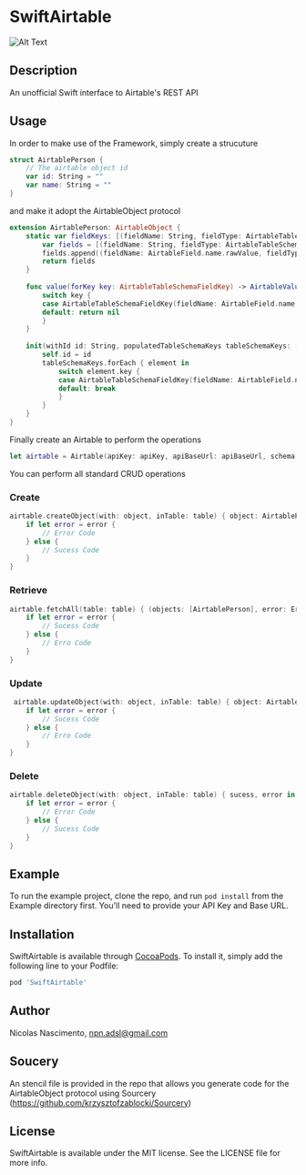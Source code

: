 
# SwiftAirtable

![Alt Text](https://github.com/nicolasnascimento/SwiftAirtable/blob/master/SwiftAirtableDemo3.gif)

## Description
An unofficial Swift interface to Airtable's REST API

## Usage
In order to make use of the Framework, simply create a strucuture

```Swift
struct AirtablePerson {
    // The airtable object id
    var id: String = ""
    var name: String = ""
}
```

and make it adopt the AirtableObject protocol

```Swift
extension AirtablePerson: AirtableObject {
    static var fieldKeys: [(fieldName: String, fieldType: AirtableTableSchemaFieldKey.KeyType)] {
        var fields = [(fieldName: String, fieldType: AirtableTableSchemaFieldKey.KeyType)]()
        fields.append((fieldName: AirtableField.name.rawValue, fieldType: .singleLineText))
        return fields
    }
    
    func value(forKey key: AirtableTableSchemaFieldKey) -> AirtableValue? {
        switch key {
        case AirtableTableSchemaFieldKey(fieldName: AirtableField.name.rawValue, fieldType: .singleLineText): return self.name
        default: return nil
        }
    }
    
    init(withId id: String, populatedTableSchemaKeys tableSchemaKeys: [AirtableTableSchemaFieldKey : AirtableValue]) {
        self.id = id
        tableSchemaKeys.forEach { element in
            switch element.key {
            case AirtableTableSchemaFieldKey(fieldName: AirtableField.name.rawValue, fieldType: .singleLineText): self.name = element.value.stringValue
            default: break
            }
        }
    }
}
```
Finally create an Airtable to perform the operations
```Swift
let airtable = Airtable(apiKey: apiKey, apiBaseUrl: apiBaseUrl, schema: AirtablePerson.schema)
```

You can perform all standard CRUD operations

### Create
```Swift
airtable.createObject(with: object, inTable: table) { object: AirtablePerson, error: Error? in
    if let error = error {
        // Error Code
    } else {
        // Sucess Code
    }
}
```
### Retrieve
```Swift
airtable.fetchAll(table: table) { (objects: [AirtablePerson], error: Error?) in
    if let error = error {
        // Sucess Code
    } else {
        // Erro Code
    }
}
```

### Update
```Swift
 airtable.updateObject(with: object, inTable: table) { object: AirtablePerson?, error: Error? in
    if let error = error {
        // Sucess Code
    } else {
        // Erro Code
    }
}
```

### Delete
```Swift
airtable.deleteObject(with: object, inTable: table) { sucess, error in
    if let error = error {
        // Error Code
    } else {
        // Sucess Code
    }
}
```

## Example
To run the example project, clone the repo, and run `pod install` from the Example directory first.
You'll need to provide your API Key and Base URL.

## Installation

SwiftAirtable is available through [CocoaPods](http://cocoapods.org). To install
it, simply add the following line to your Podfile:

```ruby
pod 'SwiftAirtable'
```

## Author

Nicolas Nascimento, npn.adsl@gmail.com

## Soucery

An stencil file is provided in the repo that allows you generate code for the AirtableObject protocol using Sourcery (https://github.com/krzysztofzablocki/Sourcery)

## License

SwiftAirtable is available under the MIT license. See the LICENSE file for more info.
